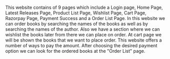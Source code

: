 This website contains of 9 pages which include a Login page, Home Page, Latest Releases Page, Product List Page, Wishlist Page, Cart Page, Razorpay Page, Payment Success and a Order List Page. In this website we can order books by searching the names of the books as well as by searching the names of the author. Also we have a section where we can wishlist the books later from there we can place on order. At cart page we will be shown the books that we want to place order. This website offers a number of ways to pay the amount. After choosing the desired payment option we can look for the ordered books at the "Order List" page.
